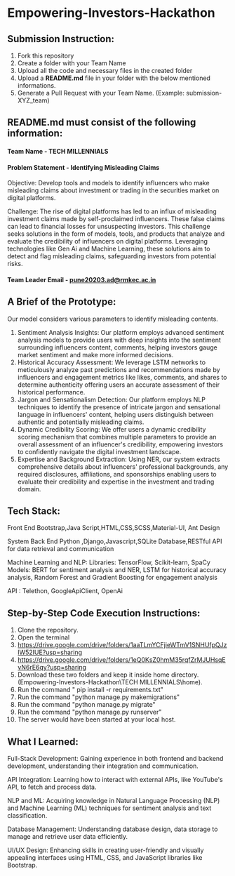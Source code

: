# Empowering-Investors-Hackathon

## Submission Instruction:
  1. Fork this repository
  2. Create a folder with your Team Name
  3. Upload all the code and necessary files in the created folder
  4. Upload a **README.md** file in your folder with the below mentioned informations.
  5. Generate a Pull Request with your Team Name. (Example: submission-XYZ_team)

## README.md must consist of the following information:

#### Team Name - TECH MILLENNIALS
#### Problem Statement -  Identifying Misleading Claims
Objective: Develop tools and models to identify influencers who make misleading claims about investment or trading in the securities market on digital platforms.

Challenge: The rise of digital platforms has led to an influx of misleading investment claims made by self-proclaimed influencers. These false claims can lead to financial losses for unsuspecting investors. This challenge seeks solutions in the form of models, tools, and products that analyze and evaluate the credibility of influencers on digital platforms. Leveraging technologies like Gen Ai and Machine Learning, these solutions aim to detect and flag misleading claims, safeguarding investors from potential risks.


#### Team Leader Email - pune20203.ad@rmkec.ac.in

## A Brief of the Prototype:

Our model considers various parameters to identify misleading contents.
1. Sentiment Analysis Insights: Our platform employs advanced sentiment analysis models to provide users with deep insights into the sentiment surrounding influencers content, comments, helping investors gauge market sentiment and make more informed decisions.
2. Historical Accuracy Assessment: We leverage LSTM networks to meticulously analyze past predictions and recommendations made by influencers and engagement metrics like likes, comments, and shares to determine authenticity offering users an accurate assessment of their historical performance.
3. Jargon and Sensationalism Detection: Our platform employs NLP techniques to identify the presence of intricate jargon and sensational language in influencers' content, helping users distinguish between authentic and potentially misleading claims.
4. Dynamic Credibility Scoring: We offer users a dynamic credibility scoring mechanism that combines multiple parameters to provide an overall assessment of an influencer's credibility, empowering investors to confidently navigate the digital investment landscape.
5. Expertise and Background Extraction: Using NER, our system extracts comprehensive details about influencers' professional backgrounds, any required disclosures, affiliations, and sponsorships enabling users to evaluate their credibility and expertise in the investment and trading domain. 
  
## Tech Stack: 

Front End
Bootstrap,Java Script,HTML,CSS,SCSS,Material-UI, Ant Design

System Back End
Python ,Django,Javascript,SQLite Database,RESTful API for data retrieval and communication

Machine Learning and NLP:
Libraries: TensorFlow, Scikit-learn, SpaCy
Models: BERT for sentiment analysis and NER, LSTM for historical accuracy analysis, Random Forest and Gradient Boosting for engagement analysis

API : Telethon, GoogleApiClient, OpenAi
   
## Step-by-Step Code Execution Instructions:
1. Clone the repository.
2. Open the terminal
3. https://drive.google.com/drive/folders/1aaTLmYCFjieWTmV1SNHUfpQJzlW52IUE?usp=sharing
4. https://drive.google.com/drive/folders/1eQ0KsZ0hmM35rqfZrMJUHsqEvN6rE6qy?usp=sharing
5. Download these two folders and keep it inside home directory.(Empowering-Investors-Hackathon\TECH MILLENNIALS\home\).
6. Run the command " pip install -r requirements.txt"
7. Run the command "python manage.py makemigrations"
8. Run the command "python manage.py migrate"
9. Run the command "python manage.py runserver"
10. The server would have been started at your local host.
  
## What I Learned:
Full-Stack Development: Gaining experience in both frontend and backend development, understanding their integration and communication.

API Integration: Learning how to interact with external APIs, like YouTube's API, to fetch and process data.

NLP and ML: Acquiring knowledge in Natural Language Processing (NLP) and Machine Learning (ML) techniques for sentiment analysis and text classification.

Database Management: Understanding database design, data storage to manage and retrieve user data efficiently.

UI/UX Design: Enhancing skills in creating user-friendly and visually appealing interfaces using HTML, CSS, and JavaScript libraries like Bootstrap.
